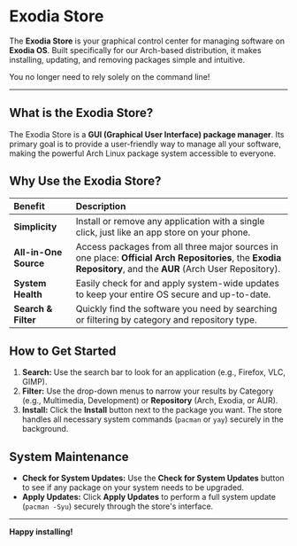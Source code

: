# Exodia Store

The **Exodia Store** is your graphical control center for managing software on **Exodia OS**. Built specifically for our Arch-based distribution, it makes installing, updating, and removing packages simple and intuitive.

You no longer need to rely solely on the command line!

---

## What is the Exodia Store?

The Exodia Store is a **GUI (Graphical User Interface) package manager**. Its primary goal is to provide a user-friendly way to manage all your software, making the powerful Arch Linux package system accessible to everyone.

## Why Use the Exodia Store?

| Benefit | Description |
| :--- | :--- |
| **Simplicity** | Install or remove any application with a single click, just like an app store on your phone. |
| **All-in-One Source** | Access packages from all three major sources in one place: **Official Arch Repositories**, the **Exodia Repository**, and the **AUR** (Arch User Repository). |
| **System Health** | Easily check for and apply system-wide updates to keep your entire OS secure and up-to-date. |
| **Search & Filter** | Quickly find the software you need by searching or filtering by category and repository type. |

## How to Get Started

1.  **Search:** Use the search bar to look for an application (e.g., Firefox, VLC, GIMP).
2.  **Filter:** Use the drop-down menus to narrow your results by Category (e.g., Multimedia, Development) or **Repository** (Arch, Exodia, or AUR).
3.  **Install:** Click the **Install** button next to the package you want. The store handles all necessary system commands (`pacman` or `yay`) securely in the background.

## System Maintenance

* **Check for System Updates:** Use the **Check for System Updates** button to see if any package on your system needs to be upgraded.
* **Apply Updates:** Click **Apply Updates** to perform a full system update (`pacman -Syu`) securely through the store's interface.

---

**Happy installing!**
